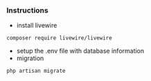 ### Instructions
- install livewire
```
composer require livewire/livewire
```

- setup the .env file with database information
- migration
```
php artisan migrate
```